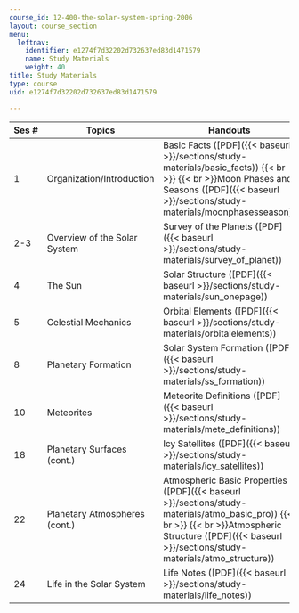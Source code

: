 ```yaml
---
course_id: 12-400-the-solar-system-spring-2006
layout: course_section
menu:
  leftnav:
    identifier: e1274f7d32202d732637ed83d1471579
    name: Study Materials
    weight: 40
title: Study Materials
type: course
uid: e1274f7d32202d732637ed83d1471579

---
```


| Ses # | Topics | Handouts |
| --- | --- | --- |
| 1 | Organization/Introduction | Basic Facts ([PDF]({{< baseurl >}}/sections/study-materials/basic_facts))  {{< br >}}  {{< br >}}Moon Phases and Seasons ([PDF]({{< baseurl >}}/sections/study-materials/moonphasesseason)) |
| 2-3 | Overview of the Solar System | Survey of the Planets ([PDF]({{< baseurl >}}/sections/study-materials/survey_of_planet)) |
| 4 | The Sun | Solar Structure ([PDF]({{< baseurl >}}/sections/study-materials/sun_onepage)) |
| 5 | Celestial Mechanics | Orbital Elements ([PDF]({{< baseurl >}}/sections/study-materials/orbitalelements)) |
| 8 | Planetary Formation | Solar System Formation ([PDF]({{< baseurl >}}/sections/study-materials/ss_formation)) |
| 10 | Meteorites | Meteorite Definitions ([PDF]({{< baseurl >}}/sections/study-materials/mete_definitions)) |
| 18 | Planetary Surfaces (cont.) | Icy Satellites ([PDF]({{< baseurl >}}/sections/study-materials/icy_satellites)) |
| 22 | Planetary Atmospheres (cont.) | Atmospheric Basic Properties ([PDF]({{< baseurl >}}/sections/study-materials/atmo_basic_pro))  {{< br >}}  {{< br >}}Atmospheric Structure ([PDF]({{< baseurl >}}/sections/study-materials/atmo_structure)) |
| 24 | Life in the Solar System | Life Notes ([PDF]({{< baseurl >}}/sections/study-materials/life_notes))
